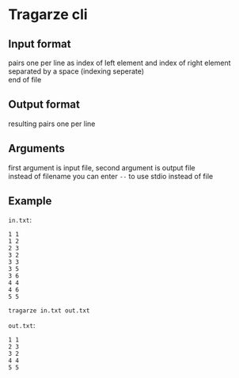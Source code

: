# Tragarze cli

## Input format
pairs one per line as index of left element and index of right element separated by a space (indexing seperate)\
end of file

## Output format
resulting pairs one per line

## Arguments
first argument is input file, second argument is output file\
instead of filename you can enter `--` to use stdio instead of file

## Example
`in.txt`:
```
1 1
1 2
2 3
3 2
3 3
3 5
3 6
4 4
4 6
5 5
```

`tragarze in.txt out.txt`

`out.txt`:
```
1 1
2 3
3 2
4 4
5 5
```
